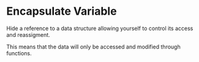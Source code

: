 # Encapsulate Variable 

Hide a reference to a data structure allowing
yourself to control its access and reassigment.

This means that the data will only be accessed and
modified through functions.